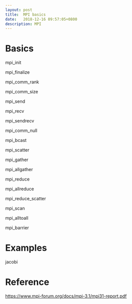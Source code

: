 ```yaml
---
layout: post
title:  MPI basics
date:   2018-12-16 09:57:05+0800
description: MPI
---
```

# Basics

mpi_init

mpi_finalize

mpi_comm_rank

mpi_comm_size

mpi_send

mpi_recv

mpi_sendrecv

mpi_comm_null

mpi_bcast

mpi_scatter

mpi_gather

mpi_allgather

mpi_reduce

mpi_allreduce

mpi_reduce_scatter

mpi_scan

mpi_alltoall

mpi_barrier

# Examples

jacobi

# Reference
<https://www.mpi-forum.org/docs/mpi-3.1/mpi31-report.pdf>
